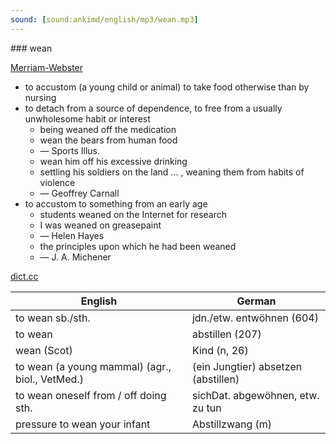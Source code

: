 ```yaml
---
sound: [sound:ankimd/english/mp3/wean.mp3]
---
```


\### wean

[Merriam-Webster](https://www.merriam-webster.com/dictionary/wean)

- to accustom (a young child or animal) to take food otherwise than by nursing
- to detach from a source of dependence, to free from a usually unwholesome habit or interest
    - being weaned off the medication
    - wean the bears from human food
    - — Sports Illus.
    - wean him off his excessive drinking
    - settling his soldiers on the land … , weaning them from habits of violence
    - — Geoffrey Carnall
- to accustom to something from an early age
    - students weaned on the Internet for research
    - I was weaned on greasepaint
    - — Helen Hayes
    - the principles upon which he had been weaned
    - — J. A. Michener

[dict.cc](https://www.dict.cc/wean)

| English        | German       |
| -------------- | ------------ |
| to wean sb./sth. | jdn./etw. entwöhnen (604) |
| to wean | abstillen (207) |
| wean (Scot) | Kind (n, 26) |
| to wean (a young mammal) (agr., biol., VetMed.) | (ein Jungtier) absetzen (abstillen) |
| to wean oneself from / off doing sth. | sichDat. abgewöhnen, etw. zu tun |
| pressure to wean your infant | Abstillzwang (m) |
